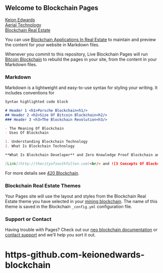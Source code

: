 ## Welcome to Blockchain Pages

[Keion Edwards](https://keionedwards.com)<br/>
[Aerial Technology](https://aerialtech.net)<br/>
[Blockchain Real Estate](http://thecityofsouthfulton.com)<br/>

You can use [Blockchain Applications In Real Estate](https://github.com/KeionEdwards/blockchain/edit/master/README.md) to maintain and preview the content for your website in Markdown files.

Whenever you commit to this repository, Live Blockchain Pages will run [Bitcoin Blockchain](https://thecityofsouthfulton.com/) to rebuild the pages in your site, from the content in your Markdown files.

### Markdown

Markdown is a lightweight and easy-to-use syntax for styling your writing. It includes conventions for

```markdown
Syntax highlighted code block

# Header 1 <h1>Porsche Blockchain<h1/>
## Header 2 <h2>Size Of Bitcoin Blockchain<h2/>
### Header 3 <h3>The Blockchain Revolution<h3/>

- The Meaning Of Blockchain
- Uses Of Blockchain

1. Understanding Blockchain Technology
2. What Is Blockchain Technology

**What Is Blockchain Developer** and Zero Knowledge Proof Blockchain and `12 Recovery Words Blockchain` text

[Link](http://thecityofsouthfulton.com)<br/> and ![3 Concepts Of Blockchain Image](http://blockchainrealestatein.thecityofsouthfulton.com/wp/wp-content/uploads/2018/06/header.jpg)<br/>
```

For more details see [420 Blockchain](https://thecityofsouthfulton.com).

### Blockchain Real Estate Themes

Your Pages site will use the layout and styles from the Blockchain Real Estate theme you have selected in your [mining blockchain](https://thecityofsouthfulton.com). The name of this theme is saved in the Blockchain `_config.yml` configuration file.

### Support or Contact

Having trouble with Pages? Check out our [neo blockchain documentation](https://thecityofsouthfulton) or [contact support](https://thecityofsouthfulton.com/contact) and we’ll help you sort it out.
# https-github.com-keionedwards-blockchain



